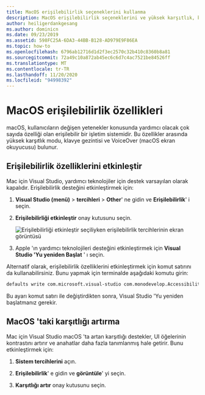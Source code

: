 ```yaml
---
title: MacOS erişilebilirlik seçeneklerini kullanma
description: MacOS erişilebilirlik seçeneklerini ve yüksek karşıtlık, klavye gezintisi ve VoiceOver gibi özellikleri kullanma
author: heiligerdankgesang
ms.author: dominicn
ms.date: 09/23/2019
ms.assetid: 598FC25A-6DA3-44BB-B128-AD979E9F86EA
ms.topic: how-to
ms.openlocfilehash: 6796ab12716d1d2f3ec2570c32b410c8360b8a81
ms.sourcegitcommit: 72a49c10a872ab45ec6c6d7c4ac7521be84526ff
ms.translationtype: MT
ms.contentlocale: tr-TR
ms.lasthandoff: 11/20/2020
ms.locfileid: "94998392"
---
```

# <a name="accessibility-features-of-macos"></a>MacOS erişilebilirlik özellikleri

macOS, kullanıcıların değişen yetenekler konusunda yardımcı olacak çok sayıda özelliği olan erişilebilir bir işletim sistemidir. Bu özellikler arasında yüksek karşıtlık modu, klavye gezintisi ve VoiceOver (macOS ekran okuyucusu) bulunur.

## <a name="enable-accessibility-features"></a>Erişilebilirlik özelliklerini etkinleştir

Mac için Visual Studio, yardımcı teknolojiler için destek varsayılan olarak kapalıdır. Erişilebilirlik desteğini etkinleştirmek için:

1. **Visual Studio (menü)**  >  **tercihleri**  >  **Other**' ne gidin ve **Erişilebilirlik**' i seçin.

1. **Erişilebilirliği etkinleştir** onay kutusunu seçin.

   ![Erişilebilirliği etkinleştir seçiliyken erişilebilirlik tercihlerinin ekran görüntüsü](media/accessibility-preferences.png)

1. Apple 'ın yardımcı teknolojileri desteğini etkinleştirmek için **Visual Studio 'Yu yeniden Başlat** ' ı seçin.

Alternatif olarak, erişilebilirlik özelliklerini etkinleştirmek için komut satırını da kullanabilirsiniz. Bunu yapmak için terminalde aşağıdaki komutu girin:

```bash
defaults write com.microsoft.visual-studio com.monodevelop.AccessibilityEnabled 1
```

Bu ayarı komut satırı ile değiştirdikten sonra, Visual Studio 'Yu yeniden başlatmanız gerekir.

## <a name="increase-the-contrast-in-macos"></a>MacOS 'taki karşıtlığı artırma

Mac için Visual Studio macOS 'ta artan karşıtlığı destekler, UI öğelerinin kontrastını artırır ve anahatlar daha fazla tanımlanmış hale getirir. Bunu etkinleştirmek için:

1. **Sistem tercihlerini** açın.

1. **Erişilebilirlik**' e gidin ve **görüntüle**' yi seçin.

1. **Karşıtlığı artır** onay kutusunu seçin.
